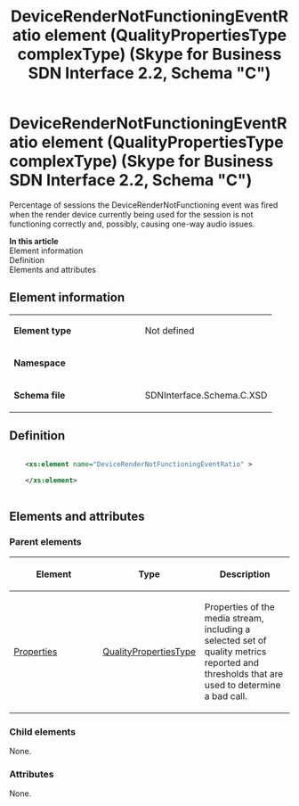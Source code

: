 ﻿---
title: DeviceRenderNotFunctioningEventRatio element (QualityPropertiesType complexType) (Skype for Business SDN Interface 2.2, Schema "C")
TOCTitle: DeviceRenderNotFunctioningEventRatio element
ms:assetid: a9e03e46-7197-bbe6-ad84-6a5fea1cfce5
ms:mtpsurl: https://msdn.microsoft.com/en-us/library/Mt404748(v=office.16)
ms:contentKeyID: 68250661
ms.date: 08/24/2015
mtps_version: v=office.16
dev_langs:
- xml
---

# DeviceRenderNotFunctioningEventRatio element (QualityPropertiesType complexType) (Skype for Business SDN Interface 2.2, Schema \"C\")

Percentage of sessions the DeviceRenderNotFunctioning event was fired when the render device currently being used for the session is not functioning correctly and, possibly, causing one-way audio issues.

**In this article**  
Element information  
Definition  
Elements and attributes  

## Element information

<table>
<colgroup>
<col style="width: 50%" />
<col style="width: 50%" />
</colgroup>
<tbody>
<tr class="odd">
<td><p><strong>Element type</strong></p></td>
<td><p>Not defined</p></td>
</tr>
<tr class="even">
<td><p><strong>Namespace</strong></p></td>
<td><p></p></td>
</tr>
<tr class="odd">
<td><p><strong>Schema file</strong></p></td>
<td><p>SDNInterface.Schema.C.XSD</p></td>
</tr>
</tbody>
</table>


## Definition

``` xml

    <xs:element name="DeviceRenderNotFunctioningEventRatio" >
    
    </xs:element>
  
```

## Elements and attributes

### Parent elements

<table>
<colgroup>
<col style="width: 33%" />
<col style="width: 33%" />
<col style="width: 33%" />
</colgroup>
<thead>
<tr class="header">
<th><p>Element</p></th>
<th><p>Type</p></th>
<th><p>Description</p></th>
</tr>
</thead>
<tbody>
<tr class="odd">
<td><p><a href="properties-element-qualitytype-complextype-skype-for-business-sdn-interface-2-2-schema-c.md">Properties</a></p></td>
<td><p><a href="qualitypropertiestype-complextype-skype-for-business-sdn-interface-2-2-schema-c.md">QualityPropertiesType</a></p></td>
<td><p>Properties of the media stream, including a selected set of quality metrics reported and thresholds that are used to determine a bad call.</p></td>
</tr>
</tbody>
</table>


### Child elements

None.

### Attributes

None.

